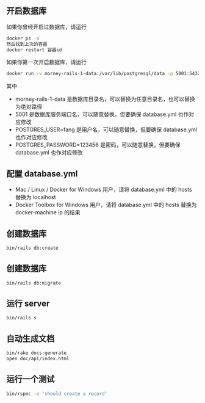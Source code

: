## 开启数据库

如果你曾经开启过数据库，请运行
```bash
docker ps -a 
然后找到上次的容器
docker restart 容器id
```
如果你第一次开启数据库，请运行
```bash
docker run -v morney-rails-1-data:/var/lib/postgresql/data -p 5001:5432 -e POSTGRES_USER=fang -e POSTGRES_PASSWORD=123456  -d postgres:12.2
```

其中
  -  morney-rails-1-data 是数据库目录名，可以替换为任意目录名，也可以替换为绝对路径
  -  5001 是数据库服务端口名，可以随意替换，但要确保 database.yml 也作对应修改
  -  POSTGRES_USER=fang 是用户名，可以随意替换，但要确保 database.yml 也作对应修改
  -  POSTGRES_PASSWORD=123456 是密码，可以随意替换，但要确保 database.yml 也作对应修改

## 配置 database.yml
 - Mac / Linux / Docker for Windows 用户，请将 database.yml 中的 hosts 替换为 localhost
 - Docker Toolbox for Windows 用户，请将 database.yml 中的 hosts 替换为 docker-machine ip 的结果
 
## 创建数据库
```bash
bin/rails db:create
```

## 创建数据库
```bash
bin/rails db:migrate
```

## 运行 server
```bash
bin/rails s
```

## 自动生成文档
```bash
bin/rake docs:generate
open doc/api/index.html
```

## 运行一个测试
```bash
bin/rspec -e 'should create a record'
```